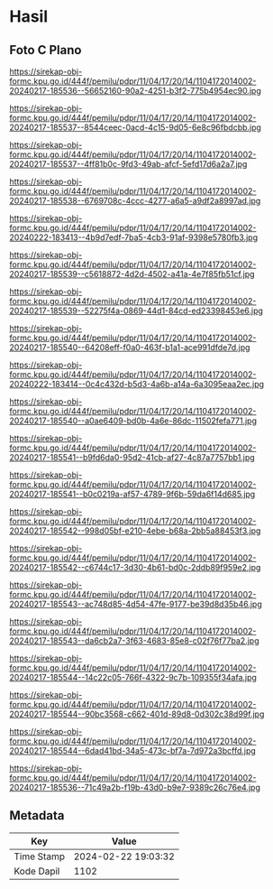 # Hasil

## Foto C Plano

https://sirekap-obj-formc.kpu.go.id/444f/pemilu/pdpr/11/04/17/20/14/1104172014002-20240217-185536--56652160-90a2-4251-b3f2-775b4954ec90.jpg

https://sirekap-obj-formc.kpu.go.id/444f/pemilu/pdpr/11/04/17/20/14/1104172014002-20240217-185537--8544ceec-0acd-4c15-9d05-6e8c96fbdcbb.jpg

https://sirekap-obj-formc.kpu.go.id/444f/pemilu/pdpr/11/04/17/20/14/1104172014002-20240217-185537--4ff81b0c-9fd3-49ab-afcf-5efd17d6a2a7.jpg

https://sirekap-obj-formc.kpu.go.id/444f/pemilu/pdpr/11/04/17/20/14/1104172014002-20240217-185538--6769708c-4ccc-4277-a6a5-a9df2a8997ad.jpg

https://sirekap-obj-formc.kpu.go.id/444f/pemilu/pdpr/11/04/17/20/14/1104172014002-20240222-183413--4b9d7edf-7ba5-4cb3-91af-9398e5780fb3.jpg

https://sirekap-obj-formc.kpu.go.id/444f/pemilu/pdpr/11/04/17/20/14/1104172014002-20240217-185539--c5618872-4d2d-4502-a41a-4e7f85fb51cf.jpg

https://sirekap-obj-formc.kpu.go.id/444f/pemilu/pdpr/11/04/17/20/14/1104172014002-20240217-185539--52275f4a-0869-44d1-84cd-ed23398453e6.jpg

https://sirekap-obj-formc.kpu.go.id/444f/pemilu/pdpr/11/04/17/20/14/1104172014002-20240217-185540--64208eff-f0a0-463f-b1a1-ace991dfde7d.jpg

https://sirekap-obj-formc.kpu.go.id/444f/pemilu/pdpr/11/04/17/20/14/1104172014002-20240222-183414--0c4c432d-b5d3-4a6b-a14a-6a3095eaa2ec.jpg

https://sirekap-obj-formc.kpu.go.id/444f/pemilu/pdpr/11/04/17/20/14/1104172014002-20240217-185540--a0ae6409-bd0b-4a6e-86dc-11502fefa771.jpg

https://sirekap-obj-formc.kpu.go.id/444f/pemilu/pdpr/11/04/17/20/14/1104172014002-20240217-185541--b9fd6da0-95d2-41cb-af27-4c87a7757bb1.jpg

https://sirekap-obj-formc.kpu.go.id/444f/pemilu/pdpr/11/04/17/20/14/1104172014002-20240217-185541--b0c0219a-af57-4789-9f6b-59da6f14d685.jpg

https://sirekap-obj-formc.kpu.go.id/444f/pemilu/pdpr/11/04/17/20/14/1104172014002-20240217-185542--998d05bf-e210-4ebe-b68a-2bb5a88453f3.jpg

https://sirekap-obj-formc.kpu.go.id/444f/pemilu/pdpr/11/04/17/20/14/1104172014002-20240217-185542--c6744c17-3d30-4b61-bd0c-2ddb89f959e2.jpg

https://sirekap-obj-formc.kpu.go.id/444f/pemilu/pdpr/11/04/17/20/14/1104172014002-20240217-185543--ac748d85-4d54-47fe-9177-be39d8d35b46.jpg

https://sirekap-obj-formc.kpu.go.id/444f/pemilu/pdpr/11/04/17/20/14/1104172014002-20240217-185543--da6cb2a7-3f63-4683-85e8-c02f76f77ba2.jpg

https://sirekap-obj-formc.kpu.go.id/444f/pemilu/pdpr/11/04/17/20/14/1104172014002-20240217-185544--14c22c05-766f-4322-9c7b-109355f34afa.jpg

https://sirekap-obj-formc.kpu.go.id/444f/pemilu/pdpr/11/04/17/20/14/1104172014002-20240217-185544--90bc3568-c662-401d-89d8-0d302c38d99f.jpg

https://sirekap-obj-formc.kpu.go.id/444f/pemilu/pdpr/11/04/17/20/14/1104172014002-20240217-185544--6dad41bd-34a5-473c-bf7a-7d972a3bcffd.jpg

https://sirekap-obj-formc.kpu.go.id/444f/pemilu/pdpr/11/04/17/20/14/1104172014002-20240217-185536--71c49a2b-f19b-43d0-b9e7-9389c26c76e4.jpg


## Metadata

| Key        | Value               |
| ---------- | ------------------- |
| Time Stamp | 2024-02-22 19:03:32 |
| Kode Dapil | 1102                |



